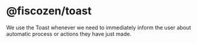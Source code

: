 # @fiscozen/toast

We use the Toast whenever we need to immediately inform the user about automatic process or actions they have just made.